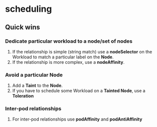 # scheduling

## Quick wins

### Dedicate particular workload to a node/set of nodes

1. If the relationship is simple (string match) use a **nodeSelector** on the Workload to match a particular label on the **Node**.
2. If the relationship is more complex, use a **nodeAffinity**.

### Avoid a particular Node

1. Add a **Taint** to the **Node**.
2. If you have to schedule some Workload on a **Tainted Node**, use a **Toleration**

### Inter-pod relationships

1. For inter-pod relationships use **podAffinity** and **podAntiAffinity**
